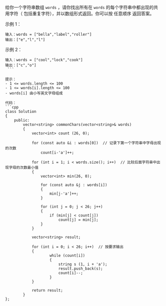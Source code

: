 给你一个字符串数组 `words` ，请你找出所有在 `words` 的每个字符串中都出现的共用字符（ 包括重复字符），并以数组形式返回。你可以按 任意顺序 返回答案。
 

示例 1：
```
输入：words = ["bella","label","roller"]
输出：["e","l","l"]
```

示例 2：
```
输入：words = ["cool","lock","cook"]
输出：["c","o"]
 ```

提示：
- 1 <= words.length <= 100
- 1 <= words[i].length <= 100
- words[i] 由小写英文字母组成

代码：
```cpp
class Solution 
{
    public:
        vector<string> commonChars(vector<string>& words) 
        {
            vector<int> count (26, 0);

            for (const auto &i : words[0])  // 记录下第一个字符串中字母出现的次数
                count[i-'a']++;

            for (int i = 1; i < words.size(); i++)  // 比较后面字符串中出现字母的次数最小值
            {
                vector<int> min(26, 0);

                for (const auto &j : words[i])
                {
                    min[j-'a']++;
                }

                for (int j = 0; j < 26; j++)
                {
                    if (min[j] < count[j])
                        count[j] = min[j];
                }
            }

            vector<string> result;

            for (int i = 0; i < 26; i++)  // 按要求输出
            {
                    while (count[i])
                    {
                        string s (1, i + 'a');
                        result.push_back(s);
                        count[i]--;
                    }    
            }
            
            return result;
        }
};
```
